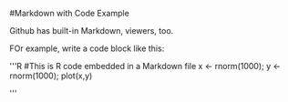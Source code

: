 #Markdown with Code Example 

Github has built-in Markdown, viewers, too. 

FOr example, write a code block like this: 

'''R
#This is R code embedded in a Markdown file
x <- rnorm(1000);
y <- rnorm(1000);
plot(x,y)

'''